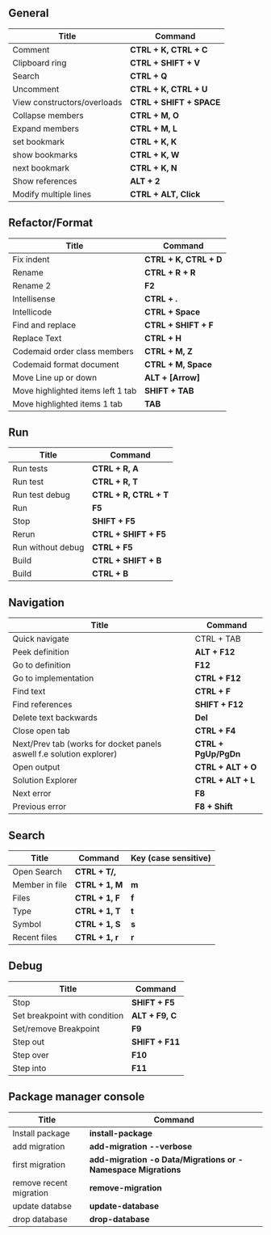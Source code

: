  ## General
 | Title                       | Command                  |
 | --------------------------- | ------------------------ |
 | Comment                     | **CTRL + K, CTRL + C**   |
 | Clipboard ring              | **CTRL + SHIFT + V**     |
 | Search                      | **CTRL + Q**             |
 | Uncomment                   | **CTRL + K, CTRL + U**   |
 | View constructors/overloads | **CTRL + SHIFT + SPACE** |
 | Collapse members            | **CTRL + M, O**          |
 | Expand members              | **CTRL + M, L**          |
 | set bookmark                | **CTRL + K, K**          |
 | show bookmarks              | **CTRL + K, W**          |
 | next bookmark               | **CTRL + K, N**          |
 | Show references             | **ALT + 2**              |
 | Modify multiple lines       | **CTRL + ALT, Click**    |


 ## Refactor/Format
 | Title                             | Command                |
 | --------------------------------- | ---------------------- |
 | Fix indent                        | **CTRL + K, CTRL + D** |
 | Rename                            | **CTRL + R + R**       |
 | Rename 2                          | **F2**                 |
 | Intellisense                      | **CTRL + .**           |
 | Intellicode                       | **CTRL + Space**       |
 | Find and replace                  | **CTRL + SHIFT + F**   |
 | Replace Text                      | **CTRL + H**           |
 | Codemaid order class members      | **CTRL + M, Z**        |
 | Codemaid format document          | **CTRL + M, Space**    |
 | Move  Line up or down             | **ALT + [Arrow]**      |
 | Move highlighted items left 1 tab | **SHIFT + TAB**        |
 | Move highlighted items 1 tab      | **TAB**                |


  ## Run
 | Title             | Command                |
 | ----------------- | ---------------------- |
 | Run tests         | **CTRL + R, A**        |
 | Run test          | **CTRL + R, T**        |
 | Run test debug    | **CTRL + R, CTRL + T** |
 | Run               | **F5**                 |
 | Stop              | **SHIFT + F5**         |
 | Rerun             | **CTRL + SHIFT + F5**  |
 | Run without debug | **CTRL + F5**          |
 | Build             | **CTRL + SHIFT + B**   |
 | Build             | **CTRL + B**           |

   ## Navigation
 | Title                                                                | Command              |
 | -------------------------------------------------------------------- | -------------------- |
 | Quick navigate                                                       | CTRL + TAB           |
 | Peek definition                                                      | **ALT + F12**        |
 | Go to definition                                                     | **F12**              |
 | Go to implementation                                                 | **CTRL + F12**       |
 | Find text                                                            | **CTRL + F**         |
 | Find references                                                      | **SHIFT + F12**      |
 | Delete text backwards                                                | **Del**              |
 | Close open tab                                                       | **CTRL + F4**        |
 | Next/Prev tab (works for docket panels aswell f.e solution explorer) | **CTRL + PgUp/PgDn** |
 | Open output                                                          | **CTRL + ALT + O**   |
 | Solution Explorer                                                    | **CTRL + ALT + L**   |
 | Next error                                                           | **F8**               |
 | Previous error                                                       | **F8 + Shift**       |
 
 ## Search
 | Title          | Command         | Key (case sensitive) |
 | -------------- | --------------- | -------------------- |
 | Open Search    | **CTRL + T/,**  |                      |
 | Member in file | **CTRL + 1, M** | **m**                |
 | Files          | **CTRL + 1, F** | **f**                |
 | Type           | **CTRL + 1, T** | **t**                |
 | Symbol         | **CTRL + 1, S** | **s**                |
 | Recent files   | **CTRL + 1, r** | **r**                |

  ## Debug
 | Title                         | Command         |
 | ----------------------------- | --------------- |
 | Stop                          | **SHIFT + F5**  |
 | Set breakpoint with condition | **ALT + F9, C** |
 | Set/remove Breakpoint         | **F9**          |
 | Step out                      | **SHIFT + F11** |
 | Step over                     | **F10**         |
 | Step into                     | **F11**         |

 ## Package manager console
 | Title                   | Command                                                       |
 | ----------------------- | ------------------------------------------------------------- |
 | Install package         | **install-package**                                           |
 | add migration           | **add-migration --verbose**                                   |
 | first migration         | **add-migration -o Data/Migrations or -Namespace Migrations** |
 | remove recent migration | **remove-migration**                                          |
 | update databse          | **update-database**                                           |
 | drop database           | **drop-database**                                             |